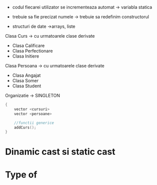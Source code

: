 


- codul fiecarei utilizator se incrementeaza automat -> variabla statica

- trebuie sa fie precizat numele -> trebuie sa redefinim constructorul

- structuri de date ->arrays, liste


Clasa Curs -> cu urmatoarele clase derivate
- Clasa Calificare
- Clasa Perfectionare
- Clasa Initiere

Clasa Persoana -> cu urmatoarele clase derivate
- Clasa Angajat
- Clasa Somer
- Clasa Student


Organizatie -> SINGLETON
```c++
{
    vector <cursuri>
    vector <persoane>

    //functii generice
    addCurs();
}
```


# Dinamic cast si static cast


# Type of

# <Vector>
